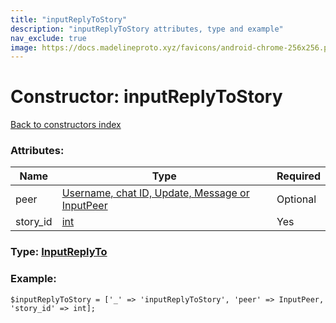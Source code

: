 ```yaml
---
title: "inputReplyToStory"
description: "inputReplyToStory attributes, type and example"
nav_exclude: true
image: https://docs.madelineproto.xyz/favicons/android-chrome-256x256.png
---
```

# Constructor: inputReplyToStory  
[Back to constructors index](/API_docs/constructors/index.html)



### Attributes:

| Name     |    Type       | Required |
|----------|---------------|----------|
|peer|[Username, chat ID, Update, Message or InputPeer](/API_docs/types/InputPeer.html) | Optional|
|story\_id|[int](/API_docs/types/int.html) | Yes|



### Type: [InputReplyTo](/API_docs/types/InputReplyTo.html)


### Example:

```
$inputReplyToStory = ['_' => 'inputReplyToStory', 'peer' => InputPeer, 'story_id' => int];
```  
